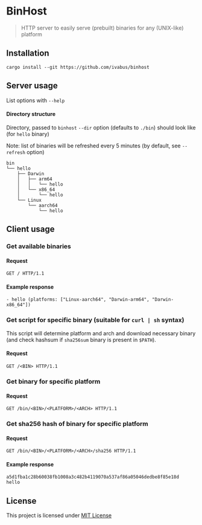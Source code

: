 # BinHost

> HTTP server to easily serve (prebuilt) binaries for any (UNIX-like) platform

## Installation

```shell
cargo install --git https://github.com/ivabus/binhost
```

## Server usage

List options with `--help`

#### Directory structure

Directory, passed to `binhost` `--dir` option (defaults to `./bin`) should look like (for `hello` binary)

Note: list of binaries will be refreshed every 5 minutes (by default, see `--refresh` option)

```tree
bin
└── hello
    ├── Darwin
    │   ├── arm64
    │   │   └── hello
    │   └── x86_64
    │       └── hello
    └── Linux
        └── aarch64
            └── hello
```

## Client usage

### Get available binaries

#### Request

```http request
GET / HTTP/1.1
```

#### Example response

```
- hello (platforms: ["Linux-aarch64", "Darwin-arm64", "Darwin-x86_64"])
```

### Get script for specific binary (suitable for `curl | sh` syntax)

This script will determine platform and arch and download necessary binary (and check hashsum if `sha256sum` binary is present in `$PATH`).

#### Request

```http request
GET /<BIN> HTTP/1.1
```

### Get binary for specific platform

#### Request

```http request
GET /bin/<BIN>/<PLATFORM>/<ARCH> HTTP/1.1
```

### Get sha256 hash of binary for specific platform

#### Request

```http request
GET /bin/<BIN>/<PLATFORM>/<ARCH>/sha256 HTTP/1.1
```

#### Example response

```text
a5d1fba1c28b60038fb1008a3c482b4119070a537af86a05046dedbe8f85e18d  hello
```

## License

This project is licensed under [MIT License](./LICENSE)